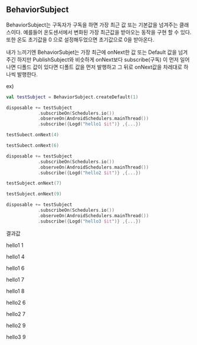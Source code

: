 ## BehaviorSubject

BehaviorSubject는 구독자가 구독을 하면 가장 최근 값 또는 기본값을 넘겨주는 클래스이다.
예를들어 온도센서에서 변화된 가장 최근값을 받아오는 동작을 구현 할 수 있다.
또한 온도 초기값을 0 으로 설정해두었으면 초기값으로 0을 받아온다.

내가 느끼기엔 BehaviorSubjet는 가장 최근에 onNext한 값 또는 Default 값을 넘겨주긴 하지만 PublishSubject와 비슷하게 onNext보다 subscribe(구독) 이 먼저 일어나면
디폴드 값이 있다면 디폴트 값을 먼저 발행하고 그 뒤로 onNext값을 차레대로 하나씩 발행한다.

ex)

```kotlin
val testSubject = BehaviorSubject.createDefault(1)

disposable += testSubject
            .subscribeOn(Schedulers.io())
            .observeOn(AndroidSchedulers.mainThread())
            .subscribe({Logd("hello1 $it")} ,{...})

testSubect.onNext(4)

testSubect.onNext(6)

disposable += testSubject
            .subscribeOn(Schedulers.io())
            .observeOn(AndroidSchedulers.mainThread())
            .subscribe({Logd("hello2 $it")} ,{...})

testSubject.onNext(7)

testSubject.onNext(9)

disposable += testSubject
            .subscribeOn(Schedulers.io())
            .observeOn(AndroidSchedulers.mainThread())
            .subscribe({Logd("hello3 $it")} ,{...})
```

결과값

hello1 1

hello1 4

hello1 6

hello1 7

hello1 8

hello2 6

hello2 7

hello2 9

hello3 9
